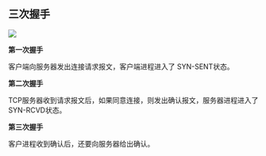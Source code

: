 ## 三次握手
![](https://github.com/c-agam/notes/blob/master/images/3%E6%AC%A1%E6%8F%A1%E6%89%8B.png)

**第一次握手**

客户端向服务器发出连接请求报文，客户端进程进入了 SYN-SENT状态。

**第二次握手**

TCP服务器收到请求报文后，如果同意连接，则发出确认报文，服务器进程进入了SYN-RCVD状态。

**第三次握手**

客户进程收到确认后，还要向服务器给出确认。
